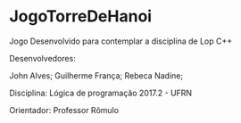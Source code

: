 # JogoTorreDeHanoi
Jogo Desenvolvido para contemplar a disciplina de Lop  C++

Desenvolvedores:

John Alves;
Guilherme França;
Rebeca Nadine;

Disciplina: Lógica de programação 2017.2 - UFRN

Orientador: Professor Rômulo
